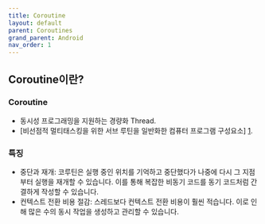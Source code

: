 ```yaml
---
title: Coroutine
layout: default
parent: Coroutines
grand_parent: Android
nav_order: 1
---
```


## Coroutine이란?
### Coroutine
- 동시성 프로그래밍을 지원하는 경량화 Thread.<br/>
- [비선점적 멀티태스킹을 위한 서브 루틴을 일반화한 컴퓨터 프로그램 구성요소] [1].<br/>

### 특징
- 중단과 재개: 코루틴은 실행 중인 위치를 기억하고 중단했다가 나중에 다시 그 지점부터 실행을 재개할 수 있습니다. 이를 통해 복잡한 비동기 코드를 동기 코드처럼 간결하게 작성할 수 있습니다.
- 컨텍스트 전환 비용 절감: 스레드보다 컨텍스트 전환 비용이 훨씬 적습니다. 이로 인해 많은 수의 동시 작업을 생성하고 관리할 수 있습니다.

[1]: https://dev.gmarket.com/82
